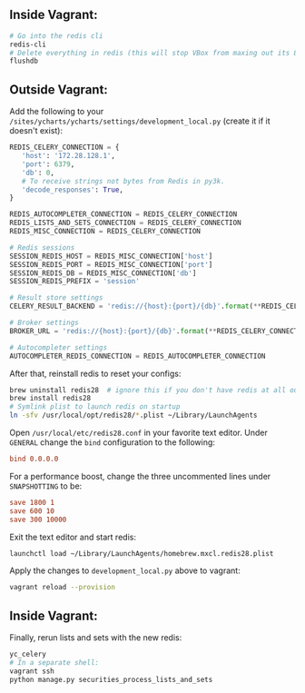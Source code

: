 ## Inside Vagrant:
```bash
# Go into the redis cli
redis-cli
# Delete everything in redis (this will stop VBox from maxing out its 8 GB of memory)
flushdb
```
## Outside Vagrant:
Add the following to your ``/sites/ycharts/ycharts/settings/development_local.py`` (create it if it doesn't exist):
```python
REDIS_CELERY_CONNECTION = {
   'host': '172.28.128.1',
   'port': 6379,
   'db': 0,
   # To receive strings not bytes from Redis in py3k.
   'decode_responses': True,
}

REDIS_AUTOCOMPLETER_CONNECTION = REDIS_CELERY_CONNECTION
REDIS_LISTS_AND_SETS_CONNECTION = REDIS_CELERY_CONNECTION
REDIS_MISC_CONNECTION = REDIS_CELERY_CONNECTION

# Redis sessions
SESSION_REDIS_HOST = REDIS_MISC_CONNECTION['host']
SESSION_REDIS_PORT = REDIS_MISC_CONNECTION['port']
SESSION_REDIS_DB = REDIS_MISC_CONNECTION['db']
SESSION_REDIS_PREFIX = 'session'

# Result store settings
CELERY_RESULT_BACKEND = 'redis://{host}:{port}/{db}'.format(**REDIS_CELERY_CONNECTION)

# Broker settings
BROKER_URL = 'redis://{host}:{port}/{db}'.format(**REDIS_CELERY_CONNECTION)

# Autocompleter settings
AUTOCOMPLETER_REDIS_CONNECTION = REDIS_AUTOCOMPLETER_CONNECTION
```
After that, reinstall redis to reset your configs:
```bash
brew uninstall redis28  # ignore this if you don't have redis at all outside vagrant
brew install redis28
# Symlink plist to launch redis on startup
ln -sfv /usr/local/opt/redis28/*.plist ~/Library/LaunchAgents
```
Open ``/usr/local/etc/redis28.conf`` in your favorite text editor.
Under ``GENERAL`` change the ``bind`` configuration to the following:
```conf
bind 0.0.0.0
```
For a performance boost, change the three uncommented lines under ``SNAPSHOTTING`` to be:
```conf
save 1800 1
save 600 10
save 300 10000
```
Exit the text editor and start redis:
```bash
launchctl load ~/Library/LaunchAgents/homebrew.mxcl.redis28.plist
```
Apply the changes to ``development_local.py`` above to vagrant:
```bash
vagrant reload --provision
```
## Inside Vagrant:
Finally, rerun lists and sets with the new redis:
```bash
yc_celery
# In a separate shell:
vagrant ssh
python manage.py securities_process_lists_and_sets
```
